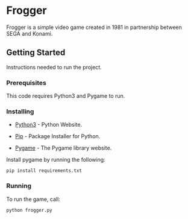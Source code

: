 # Frogger

Frogger is a simple video game created in 1981 in partnership between SEGA and Konami.

## Getting Started

Instructions needed to run the project.

### Prerequisites

This code requires Python3 and Pygame to run.

### Installing

* [Python3](https://www.python.org/download/releases/3.0/) - Python Website.

* [Pip](https://pip.pypa.io/en/stable/installing/) - Package Installer for Python.

* [Pygame](https://www.pygame.org/news) - The Pygame library website.

Install pygame by running the following:

```
pip install requirements.txt
```

### Running

To run the game, call:

```
python frogger.py
```